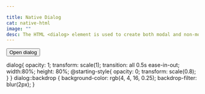 ```yaml
---

title: Native Dialog
cat: native-html
image: ""
desc: The HTML <dialog> element is used to create both modal and non-modal dialog boxes. Modal dialog boxes interrupt interaction with the rest of the page being inert, while non-modal dialog boxes allow interaction with the rest of the page. 
---
```



<html-code>
<button onclick="window.dialog.showModal();">Open dialog</button>
<dialog id="dialog">
    <p>I'm a native dialog.</p>
    <form method="dialog">
    <button>Close</button>
    </form>
</dialog>
</html-code>

<css-code>

dialog{
  opacity: 1;
  transform: scale(1);
  transition: all 0.5s ease-in-out;
  width:80%;
  height: 80%;
  @starting-style{
    opacity: 0;
    transform: scale(0.8);
  }
}
 dialog::backdrop {
    background-color: rgb(4, 4, 16, 0.25);
    backdrop-filter: blur(2px);
}

</css-code>

